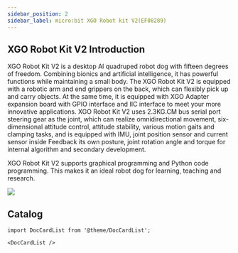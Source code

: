 ```yaml
---
sidebar_position: 2
sidebar_label: micro:bit XGO Robot kit V2(EF08289)
---
```


## XGO Robot Kit V2 Introduction

XGO Robot Kit V2 is a desktop Al quadruped robot dog with fifteen degrees of freedom. Combining bionics and artificial intelligence, it has powerful functions while maintaining a small body. The XGO Robot Kit V2 is equipped with a robotic arm and end grippers on the back, which can flexibly pick up and carry objects. At the same time, it is equipped with XGO Adapter expansion board with GPIO interface and IIC interface to meet your more innovative applications. XGO Robot Kit V2 uses 2.3KG.CM bus serial port steering gear as the joint, which can realize omnidirectional movement, six-dimensional attitude control, attitude stability, various motion gaits and clamping tasks, and is equipped with IMU, joint position sensor and current sensor inside Feedback its own posture, joint rotation angle and torque for internal algorithm and secondary development.

XGO Robot Kit V2 supports graphical programming and Python code programming. This makes it an ideal robot dog for learning, teaching and research.

![](https://wiki-media-ef.oss-cn-hongkong.aliyuncs.com/i18n/en/docusaurus-plugin-content-docs/current/microbit/robot/xgo-robot-kit-v2/images/microbit-xgo-lite2-introduce-01.png)


## Catalog

```mdx-code-block
import DocCardList from '@theme/DocCardList';

<DocCardList />
```
